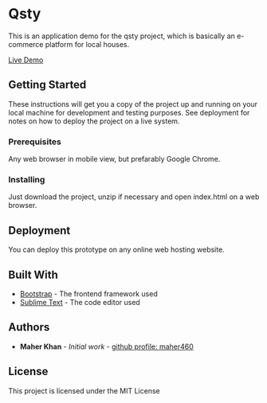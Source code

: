 # Qsty

This is an application demo for the qsty project, which is basically an e-commerce platform for local houses.

[Live Demo](https://qatarsc.github.io/qsty/)


## Getting Started

These instructions will get you a copy of the project up and running on your local machine for development and testing purposes. See deployment for notes on how to deploy the project on a live system.

### Prerequisites

Any web browser in mobile view, but prefarably Google Chrome.

### Installing

Just download the project, unzip if necessary and open index.html on a web browser.

## Deployment

You can deploy this prototype on any online web hosting website. 

## Built With

* [Bootstrap](https://getbootstrap.com/) - The frontend framework used
* [Sublime Text](https://www.sublimetext.com/) - The code editor used

## Authors

* **Maher Khan** - *Initial work* - [github profile: maher460](https://github.com/maher460)

## License

This project is licensed under the MIT License
